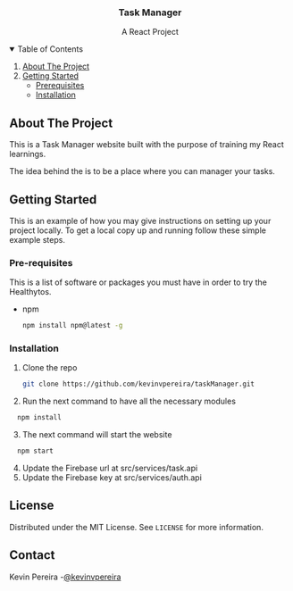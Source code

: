 <p align="center">
  <h3 align="center">Task Manager</h3>
   <p align="center">
    A React Project
  </p>
</p>



<!-- TABLE OF CONTENTS -->
<details open="open">
  <summary>Table of Contents</summary>
  <ol>
    <li>
      <a href="#about-the-project">About The Project</a>
    </li>
    <li>
      <a href="#getting-started">Getting Started</a>
      <ul>
        <li><a href="#prerequisites">Prerequisites</a></li>
        <li><a href="#installation">Installation</a></li>
      </ul>
    </li>
  </ol>
</details>



<!-- ABOUT THE PROJECT -->
## About The Project
This is a Task Manager website built with the purpose of training my React learnings. 

The idea behind the is to be a place where you can manager your tasks. 


<!-- GETTING STARTED -->
## Getting Started

This is an example of how you may give instructions on setting up your project locally.
To get a local copy up and running follow these simple example steps.

### Pre-requisites

This is a list of software or packages you must have in order to try the Healthytos.
* npm
  ```sh
  npm install npm@latest -g


### Installation

1. Clone the repo
   ```sh
   git clone https://github.com/kevinvpereira/taskManager.git
   ```

2. Run the next command to have all the necessary modules
```sh
  npm install
```
3. The next command will start the website 
```sh
  npm start
```
4. Update the Firebase url at src/services/task.api 
5. Update the Firebase key at src/services/auth.api


<!-- LICENSE -->
## License

Distributed under the MIT License. See `LICENSE` for more information.



<!-- CONTACT -->
## Contact

Kevin Pereira -[@kevinvpereira](https://www.linkedin.com/in/kevinvpereira/)
